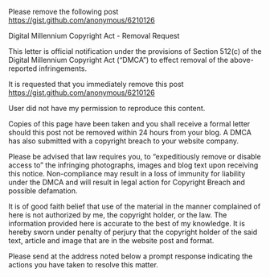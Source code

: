 Please remove the following post
https://gist.github.com/anonymous/6210126

Digital Millennium Copyright Act - Removal Request

This letter is official notification under the provisions of Section
512(c) of the Digital Millennium Copyright Act (“DMCA”) to effect removal
of the above-reported infringements.

It is requested that you immediately remove this post
https://gist.github.com/anonymous/6210126

User did not have my permission to
reproduce this content.

Copies of this page have been taken and you shall receive a formal letter
should this post not be removed within 24 hours from your blog. A DMCA has
also submitted with a copyright breach to your website company.

Please be advised that law requires you, to “expeditiously remove or
disable access to” the infringing photographs, images and blog text upon
receiving this notice. Non-compliance may result in a loss of immunity for
liability under the DMCA and will result in legal action for Copyright
Breach and possible defamation.

It is of good faith belief that use of the material in the manner
complained of here is not authorized by me, the copyright holder, or the
law. The information provided here is accurate to the best of my
knowledge. It is hereby sworn under penalty of perjury that the copyright
holder of the said text, article and image that are in the website post
and format.

Please send at the address noted below a prompt response indicating the
actions you have taken to resolve this matter.
